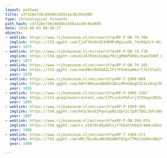 ```yaml
---
layout: pathway
title: c47320e738c8848b145814a38c95e808
type: chronological-forwards
path_hash: c47320e738c8848b145814a38c95e808
date: 2018-06-03 00:26:27
objects:
- weblink: https://www.rijksmuseum.nl/en/search?q=RP-P-OB-79.708
  imglink: https://lh3.ggpht.com/IjaFYOvDnXC4XRMPzMg1sodU_7UvR6pSrV-WiyeZBRv3HGkFdz5Nvye4_HUwhgn8-hXWVelYNs_XUI9Ukht563Z5Yk1C=s200
  year: 1877
- weblink: https://www.rijksmuseum.nl/en/search?q=RP-P-OB-79.710
  imglink: https://lh4.ggpht.com/A3JA7RXmiSLWqLP9JjgMHmPhR9LcbamZ5dWT_BHcBksC2Ygy1FTT2uYoce1ynTOw1ITE4bGsakMtBXfZdn472eJ2uw=s200
  year: 1877
- weblink: https://www.rijksmuseum.nl/en/search?q=RP-P-OB-79.165
  imglink: https://lh3.ggpht.com/owo0BeCBUkQA3LIFv7PVw9zwRAx7t7ol5lw513tw7CUInBH_H_xxJ-YS5QFqU7vhsc2GUR45YL4_TcCstuCVzZXBbAY=s200
  year: 1878
- weblink: https://www.rijksmuseum.nl/en/search?q=RP-T-1960-804
  imglink: https://lh6.ggpht.com/5NfY4KkuwvB68bhGDLLMPoG8GgCUSJxzOvglROYa0DaIXI9QXeQu-r_L3dZlHa7zJHCb5XaJHhBd3sPB_L9ZeMuE3xE=s200
  year: 1891
- weblink: https://www.rijksmuseum.nl/en/search?q=RP-P-2009-1567
  imglink: https://lh3.googleusercontent.com/ZJPLxatuF6FvrjIVIVagsZNSb29Q2cLEP3IH7q7eYgFxAxy5WgMZ2TgLNSfEPQ2tHg_FBYTzqGBzaVaaBePlX7Ik3Dk=s200
  year: 1895
- weblink: https://www.rijksmuseum.nl/en/search?q=RP-P-1949-305
  imglink: https://lh6.ggpht.com/hH1c9xnEZPqwlqaNIzQaYJc7p8CTQGL1bFcA6L7M86cuEyGAA_eT2qDwLir8E78yFH1drWbDWx6U4eaCuiqEQSXkVEk=s200
  year: 1897
- weblink: https://www.rijksmuseum.nl/en/search?q=RP-P-OB-204.074
  imglink: https://lh6.ggpht.com/Cs_G10lNreQyAOCnjY7kkahtkOq3r4AWiokEayr7EW-htb7I5YRtN6sJkvQnn05vSqN6Z6Gg4mPB3FA65Jxg6CFXlHw=s200
  year: 1905
- weblink: https://www.rijksmuseum.nl/en/search?q=RP-T-1950-273
  imglink: https://lh5.ggpht.com/dRLfDieALwNEXNGANUlN1gxTTRVJvUDHusBq7CSdABF7gUEQu8zjpMeGtliEdGc_-9joSdSSbWCoz-vN7s_MsMGN0A=s200
  year: 1909

---
```


